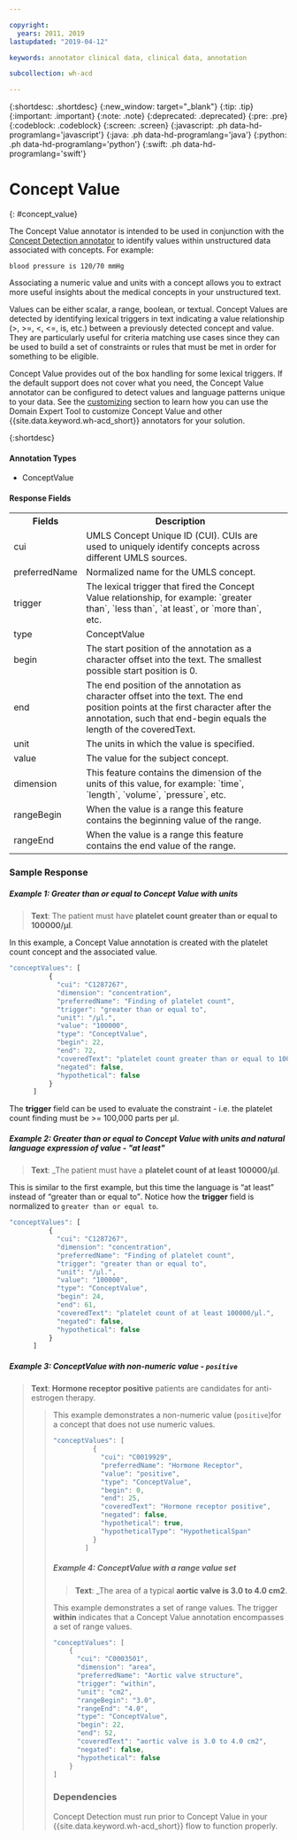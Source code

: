 ```yaml
---

copyright:
  years: 2011, 2019
lastupdated: "2019-04-12"

keywords: annotator clinical data, clinical data, annotation

subcollection: wh-acd

---
```


{:shortdesc: .shortdesc}
{:new_window: target="_blank"}
{:tip: .tip}
{:important: .important}
{:note: .note}
{:deprecated: .deprecated}
{:pre: .pre}
{:codeblock: .codeblock}
{:screen: .screen}
{:javascript: .ph data-hd-programlang='javascript'}
{:java: .ph data-hd-programlang='java'}
{:python: .ph data-hd-programlang='python'}
{:swift: .ph data-hd-programlang='swift'}

# Concept Value
{: #concept_value}

The Concept Value annotator is intended to be used in conjunction with the [Concept
Detection annotator](wh-acd?topic=wh-acd-concept_detection#concept_detection) to identify values within unstructured data associated with concepts.  For example:

`blood pressure is 120/70 mmHg`

Associating a numeric value and units with a concept allows you to extract more useful insights about the medical concepts in your unstructured text.

Values can be either scalar, a range, boolean, or textual. Concept Values are detected by identifying lexical triggers in text indicating a value relationship (>, >=, <, <=, is, etc.) between a previously detected concept and value. They are particularly useful for criteria matching use cases since they can be used to build a set of constraints or rules that must be met in order for something to be eligible.

Concept Value provides out of the box handling for some lexical triggers.  If the default support does not cover what you need, the Concept Value annotator can be configured to detect values and language patterns unique to your data.  See the [customizing](wh-acd?topic=wh-acd-customizing#customizing) section to learn how you can use the Domain Expert Tool to customize Concept Value and other  {{site.data.keyword.wh-acd_short}} annotators for your solution.

{:shortdesc}

#### Annotation Types

* ConceptValue

#### Response Fields

<table>
<tr>
<th>Fields</th><th>Description</th>
</tr>
<tr>
<td>cui</td>
<td>UMLS Concept Unique ID (CUI). CUIs are used to uniquely identify concepts across different UMLS sources.</td>
</tr>
<tr>
<td>preferredName</td>
<td>Normalized name for the UMLS concept.</td>
</tr>
<tr>
<td>trigger</td>
<td>The lexical trigger that fired the Concept Value relationship, for example: `greater than`, `less than`, `at least`, or `more than`, etc.</td>
</tr>
<tr>
<td>type</td>
<td>ConceptValue</td>
</tr>
<tr>
<td>begin</td>
<td>The start position of the annotation as a character offset into the text. The smallest possible start position is 0.</td>
</tr>
<tr>
<td>end</td>
<td>The end position of the annotation as character offset into the text. The end position points at the first character after the annotation, such that end-begin equals the length of the coveredText.</td>
<td></td>
</tr>
<tr>
<td>unit</td>
<td>The units in which the value is specified.</td>
</tr>
<tr>
<td>value</td>
<td>The value for the subject concept.</td>
</tr>
<tr>
<td>dimension</td>
<td>This feature contains the dimension of the units of this value, for example: `time`, `length`, `volume`, `pressure`, etc.</td>
</tr>
<tr>
<td>rangeBegin</td>
<td>When the value is a range this feature contains the beginning value of the range.</td>
</tr>
<tr>
<td>rangeEnd</td>
<td>When the value is a range this feature contains the end value of the range.</td>
</tr>
</table>

### Sample Response

##### Example 1: Greater than or equal to Concept Value with units

<blockquote>
  <b>Text</b>: The patient must have <b>platelet count greater than or equal to 100000/μl</b>.
</blockquote>

In this example, a Concept Value annotation is created with the platelet count concept and the associated value.

```javascript
"conceptValues": [
          {
            "cui": "C1287267",
            "dimension": "concentration",
            "preferredName": "Finding of platelet count",
            "trigger": "greater than or equal to",
            "unit": "/μl.",
            "value": "100000",
            "type": "ConceptValue",
            "begin": 22,
            "end": 72,
            "coveredText": "platelet count greater than or equal to 100000/μl.",
            "negated": false,
            "hypothetical": false
          }
      ]
```

The **trigger** field can be used to evaluate the constraint - i.e. the platelet count finding must be >= 100,000 parts per μl.

##### Example 2: Greater than or equal to Concept Value with units and natural language expression of value - "at least"

<blockquote>
 <b>Text</b>: _The patient must have a <b>platelet count of at least 100000/μl</b>.
</blockquote>

This is similar to the first example, but this time the language is <q>at least</q> instead of <q>greater than or equal to</q>.  Notice how the **trigger** field is normalized to `greater than or equal to`.

```javascript
"conceptValues": [
          {
            "cui": "C1287267",
            "dimension": "concentration",
            "preferredName": "Finding of platelet count",
            "trigger": "greater than or equal to",
            "unit": "/μl.",
            "value": "100000",
            "type": "ConceptValue",
            "begin": 24,
            "end": 61,
            "coveredText": "platelet count of at least 100000/μl.",
            "negated": false,
            "hypothetical": false
          }
      ]
```

##### Example 3: ConceptValue with non-numeric value - _`positive`_

<blockquote>
 <b>Text</b>: <b>Hormone receptor positive</b> patients are candidates for anti-estrogen therapy.
<blockquote>

This example demonstrates a non-numeric value (`positive`)for a concept that does not use numeric values.

```javascript
"conceptValues": [
          {
            "cui": "C0019929",
            "preferredName": "Hormone Receptor",
            "value": "positive",
            "type": "ConceptValue",
            "begin": 0,
            "end": 25,
            "coveredText": "Hormone receptor positive",
            "negated": false,
            "hypothetical": true,
            "hypotheticalType": "HypotheticalSpan"
          }
        ]
```

##### Example 4: ConceptValue with a range value set

<blockquote>
 <b>Text</b>: _The area of a typical <b>aortic valve is 3.0 to 4.0 cm2</b>.
</blockquote>

This example demonstrates a set of range values. The trigger **within** indicates that a Concept Value annotation encompasses a set of range values.

```javascript
"conceptValues": [
    {
      "cui": "C0003501",
      "dimension": "area",
      "preferredName": "Aortic valve structure",
      "trigger": "within",
      "unit": "cm2",
      "rangeBegin": "3.0",
      "rangeEnd": "4.0",
      "type": "ConceptValue",
      "begin": 22,
      "end": 52,
      "coveredText": "aortic valve is 3.0 to 4.0 cm2",
      "negated": false,
      "hypothetical": false
    }
]
```

### Dependencies

Concept Detection must run prior to Concept Value in your {{site.data.keyword.wh-acd_short}} flow to function properly.
